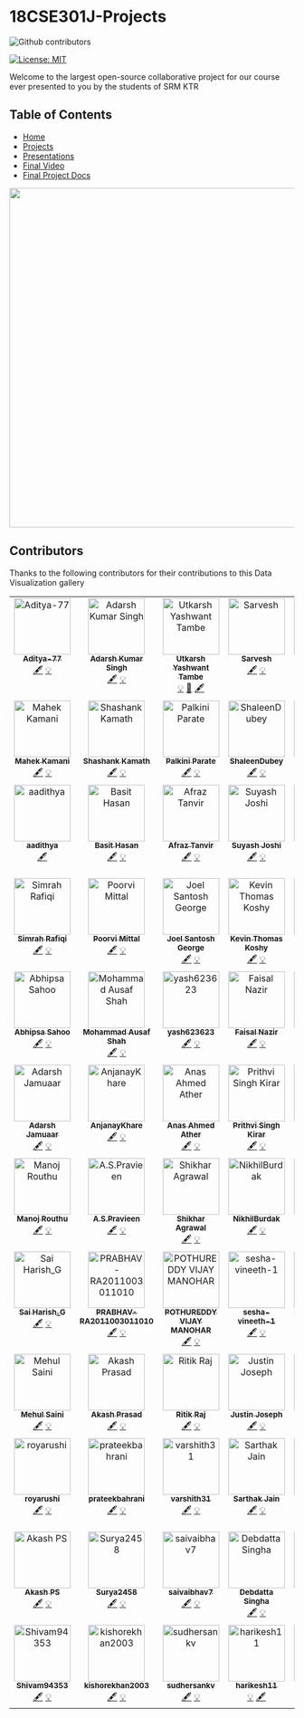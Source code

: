 # 18CSE301J-Projects 
<!-- ALL-CONTRIBUTORS-BADGE:START - Do not remove or modify this section -->

![Github contributors](https://img.shields.io/github/contributors/thelordzeus/18CSE301J-Projects)
<!-- ALL-CONTRIBUTORS-BADGE:END -->

<!-- ![Visitors](https://visitor-badge.glitch.me/badge?page_id=VikashPR.18CSE301J-Projects) -->

[![License: MIT](https://img.shields.io/badge/License-MIT-yellow.svg)](https://opensource.org/licenses/MIT)

Welcome to the largest open-source collaborative project for our course ever presented to you by the students of SRM KTR

## Table of Contents

- [Home](https://github.com/thelordzeus/18CSE301J-Projects/)
- [Projects](https://github.com/thelordzeus/18CSE301J-Projects/blob/main/Projects.md)
- [Presentations](https://github.com/thelordzeus/18CSE301J-Projects/blob/main/Presentations.md)
- [Final Video](https://github.com/StoryTelling-UsingData/18CSE301J-Projects/blob/main/Final-Visualization.md)
- [Final Project Docs](https://github.com/StoryTelling-UsingData/18CSE301J-Projects/blob/main/Final-Visualization.md)


<p align="center">
  <img src="https://user-images.githubusercontent.com/69889418/226487522-bec3c983-429a-420b-830c-3f37e26a4cec.jpg" width="600"/>
</p>

## Contributors
Thanks to the following contributors for their contributions to this Data Visualization gallery

<!-- ALL-CONTRIBUTORS-LIST:START - Do not remove or modify this section -->
<!-- prettier-ignore-start -->
<!-- markdownlint-disable -->
<table>
  <tbody>
    <tr>
      <td align="center" valign="top" width="14.28%"><a href="https://github.com/Aditya-77"><img src="https://avatars.githubusercontent.com/u/72652285?v=4?s=100" width="100px;" alt="Aditya-77"/><br /><sub><b>Aditya-77</b></sub></a><br /><a href="#content-Aditya-77" title="Content">🖋</a> <a href="#example-Aditya-77" title="Examples">💡</a></td>
      <td align="center" valign="top" width="14.28%"><a href="https://github.com/034adarsh"><img src="https://avatars.githubusercontent.com/u/95336274?v=4?s=100" width="100px;" alt="Adarsh Kumar Singh"/><br /><sub><b>Adarsh Kumar Singh</b></sub></a><br /><a href="#content-034adarsh" title="Content">🖋</a> <a href="#example-034adarsh" title="Examples">💡</a></td>
      <td align="center" valign="top" width="14.28%"><a href="http://bit.ly/3kzu5cy"><img src="https://avatars.githubusercontent.com/u/89902664?v=4?s=100" width="100px;" alt="Utkarsh Yashwant Tambe"/><br /><sub><b>Utkarsh Yashwant Tambe</b></sub></a><br /><a href="#example-utkarshtambe10" title="Examples">💡</a> <a href="#maintenance-utkarshtambe10" title="Maintenance">🚧</a> <a href="#content-utkarshtambe10" title="Content">🖋</a></td>
      <td align="center" valign="top" width="14.28%"><a href="https://github.com/Sarvesh244"><img src="https://avatars.githubusercontent.com/u/78017884?v=4?s=100" width="100px;" alt="Sarvesh"/><br /><sub><b>Sarvesh</b></sub></a><br /><a href="#content-Sarvesh244" title="Content">🖋</a> <a href="#example-Sarvesh244" title="Examples">💡</a></td>
      <td align="center" valign="top" width="14.28%"><a href="https://github.com/jayeshsc"><img src="https://avatars.githubusercontent.com/u/81688373?v=4?s=100" width="100px;" alt="Jayesh"/><br /><sub><b>Jayesh</b></sub></a><br /><a href="#content-jayeshsc" title="Content">🖋</a> <a href="#example-jayeshsc" title="Examples">💡</a></td>
      <td align="center" valign="top" width="14.28%"><a href="https://github.com/ar4626"><img src="https://avatars.githubusercontent.com/u/83133904?v=4?s=100" width="100px;" alt="Ankit Raj"/><br /><sub><b>Ankit Raj</b></sub></a><br /><a href="#content-ar4626" title="Content">🖋</a> <a href="#example-ar4626" title="Examples">💡</a></td>
      <td align="center" valign="top" width="14.28%"><a href="https://github.com/saumyasah"><img src="https://avatars.githubusercontent.com/u/74109566?v=4?s=100" width="100px;" alt="Saumya Sah"/><br /><sub><b>Saumya Sah</b></sub></a><br /><a href="#content-saumyasah" title="Content">🖋</a> <a href="#example-saumyasah" title="Examples">💡</a></td>
    </tr>
    <tr>
      <td align="center" valign="top" width="14.28%"><a href="https://github.com/MahekKamani"><img src="https://avatars.githubusercontent.com/u/72488411?v=4?s=100" width="100px;" alt="Mahek Kamani"/><br /><sub><b>Mahek Kamani</b></sub></a><br /><a href="#content-MahekKamani" title="Content">🖋</a> <a href="#example-MahekKamani" title="Examples">💡</a></td>
      <td align="center" valign="top" width="14.28%"><a href="https://github.com/kamathshashank1111"><img src="https://avatars.githubusercontent.com/u/71062791?v=4?s=100" width="100px;" alt="Shashank Kamath"/><br /><sub><b>Shashank Kamath</b></sub></a><br /><a href="#content-kamathshashank1111" title="Content">🖋</a> <a href="#example-kamathshashank1111" title="Examples">💡</a></td>
      <td align="center" valign="top" width="14.28%"><a href="https://github.com/palkini"><img src="https://avatars.githubusercontent.com/u/100483902?v=4?s=100" width="100px;" alt="Palkini Parate"/><br /><sub><b>Palkini Parate</b></sub></a><br /><a href="#content-palkini" title="Content">🖋</a> <a href="#example-palkini" title="Examples">💡</a></td>
      <td align="center" valign="top" width="14.28%"><a href="https://github.com/ShaleenDubey"><img src="https://avatars.githubusercontent.com/u/77484129?v=4?s=100" width="100px;" alt="ShaleenDubey"/><br /><sub><b>ShaleenDubey</b></sub></a><br /><a href="#content-ShaleenDubey" title="Content">🖋</a> <a href="#example-ShaleenDubey" title="Examples">💡</a></td>
      <td align="center" valign="top" width="14.28%"><a href="https://github.com/PensPencil"><img src="https://avatars.githubusercontent.com/u/92708776?v=4?s=100" width="100px;" alt="PensPencil"/><br /><sub><b>PensPencil</b></sub></a><br /><a href="#content-PensPencil" title="Content">🖋</a> <a href="#example-PensPencil" title="Examples">💡</a></td>
      <td align="center" valign="top" width="14.28%"><a href="https://github.com/subra4112"><img src="https://avatars.githubusercontent.com/u/117251621?v=4?s=100" width="100px;" alt="R Subramanian"/><br /><sub><b>R Subramanian</b></sub></a><br /><a href="#content-subra4112" title="Content">🖋</a> <a href="#example-subra4112" title="Examples">💡</a></td>
      <td align="center" valign="top" width="14.28%"><a href="https://github.com/vikku911"><img src="https://avatars.githubusercontent.com/u/71919075?v=4?s=100" width="100px;" alt="Vikram Saurav"/><br /><sub><b>Vikram Saurav</b></sub></a><br /><a href="#content-vikku911" title="Content">🖋</a> <a href="#example-vikku911" title="Examples">💡</a></td>
    </tr>
    <tr>
      <td align="center" valign="top" width="14.28%"><a href="http://aadithya.in"><img src="https://avatars.githubusercontent.com/u/519138?v=4?s=100" width="100px;" alt="aadithya"/><br /><sub><b>aadithya</b></sub></a><br /><a href="#content-aadithya" title="Content">🖋</a></td>
      <td align="center" valign="top" width="14.28%"><a href="https://github.com/basit9958"><img src="https://avatars.githubusercontent.com/u/83411217?v=4?s=100" width="100px;" alt="Basit Hasan"/><br /><sub><b>Basit Hasan</b></sub></a><br /><a href="#content-basit9958" title="Content">🖋</a> <a href="#example-basit9958" title="Examples">💡</a></td>
      <td align="center" valign="top" width="14.28%"><a href="https://github.com/A-Tanz"><img src="https://avatars.githubusercontent.com/u/96045452?v=4?s=100" width="100px;" alt="Afraz Tanvir"/><br /><sub><b>Afraz Tanvir</b></sub></a><br /><a href="#content-A-Tanz" title="Content">🖋</a> <a href="#example-A-Tanz" title="Examples">💡</a></td>
      <td align="center" valign="top" width="14.28%"><a href="https://github.com/suyashjoshi404"><img src="https://avatars.githubusercontent.com/u/96440634?v=4?s=100" width="100px;" alt="Suyash Joshi"/><br /><sub><b>Suyash Joshi</b></sub></a><br /><a href="#content-suyashjoshi404" title="Content">🖋</a> <a href="#example-suyashjoshi404" title="Examples">💡</a></td>
      <td align="center" valign="top" width="14.28%"><a href="https://github.com/AlpacaMan14"><img src="https://avatars.githubusercontent.com/u/72686848?v=4?s=100" width="100px;" alt="Ayush Abhigyan"/><br /><sub><b>Ayush Abhigyan</b></sub></a><br /><a href="#content-AlpacaMan14" title="Content">🖋</a> <a href="#example-AlpacaMan14" title="Examples">💡</a></td>
      <td align="center" valign="top" width="14.28%"><a href="https://github.com/SohamGhosh3101"><img src="https://avatars.githubusercontent.com/u/85571107?v=4?s=100" width="100px;" alt="Soham "/><br /><sub><b>Soham </b></sub></a><br /><a href="#content-SohamGhosh3101" title="Content">🖋</a> <a href="#example-SohamGhosh3101" title="Examples">💡</a></td>
      <td align="center" valign="top" width="14.28%"><a href="https://github.com/Prateek-sn-coder"><img src="https://avatars.githubusercontent.com/u/76763573?v=4?s=100" width="100px;" alt="PRATEEK"/><br /><sub><b>PRATEEK</b></sub></a><br /><a href="#content-Prateek-sn-coder" title="Content">🖋</a> <a href="#example-Prateek-sn-coder" title="Examples">💡</a></td>
    </tr>
    <tr>
      <td align="center" valign="top" width="14.28%"><a href="https://github.com/12simu"><img src="https://avatars.githubusercontent.com/u/99986940?v=4?s=100" width="100px;" alt="Simrah Rafiqi"/><br /><sub><b>Simrah Rafiqi</b></sub></a><br /><a href="#content-12simu" title="Content">🖋</a> <a href="#example-12simu" title="Examples">💡</a></td>
      <td align="center" valign="top" width="14.28%"><a href="https://github.com/Probably-Poorvi"><img src="https://avatars.githubusercontent.com/u/117970154?v=4?s=100" width="100px;" alt="Poorvi Mittal"/><br /><sub><b>Poorvi Mittal</b></sub></a><br /><a href="#content-Probably-Poorvi" title="Content">🖋</a> <a href="#example-Probably-Poorvi" title="Examples">💡</a></td>
      <td align="center" valign="top" width="14.28%"><a href="http://linkedin.com/in/joelsgeorge"><img src="https://avatars.githubusercontent.com/u/72654092?v=4?s=100" width="100px;" alt="Joel Santosh George"/><br /><sub><b>Joel Santosh George</b></sub></a><br /><a href="#content-joelsgeorge" title="Content">🖋</a> <a href="#example-joelsgeorge" title="Examples">💡</a></td>
      <td align="center" valign="top" width="14.28%"><a href="http://kevintkoshy.netlify.app"><img src="https://avatars.githubusercontent.com/u/71869254?v=4?s=100" width="100px;" alt="Kevin Thomas Koshy"/><br /><sub><b>Kevin Thomas Koshy</b></sub></a><br /><a href="#content-ktk04" title="Content">🖋</a> <a href="#example-ktk04" title="Examples">💡</a></td>
      <td align="center" valign="top" width="14.28%"><a href="https://github.com/SYSHIL"><img src="https://avatars.githubusercontent.com/u/62804977?v=4?s=100" width="100px;" alt="Syed Shahidh Ilhan F"/><br /><sub><b>Syed Shahidh Ilhan F</b></sub></a><br /><a href="#content-SYSHIL" title="Content">🖋</a> <a href="#example-SYSHIL" title="Examples">💡</a></td>
      <td align="center" valign="top" width="14.28%"><a href="https://github.com/abhay-lal"><img src="https://avatars.githubusercontent.com/u/74143500?v=4?s=100" width="100px;" alt="Abhay Lal"/><br /><sub><b>Abhay Lal</b></sub></a><br /><a href="#content-abhay-lal" title="Content">🖋</a> <a href="#example-abhay-lal" title="Examples">💡</a></td>
      <td align="center" valign="top" width="14.28%"><a href="https://github.com/Torque44"><img src="https://avatars.githubusercontent.com/u/71918979?v=4?s=100" width="100px;" alt="Ayushya Jain"/><br /><sub><b>Ayushya Jain</b></sub></a><br /><a href="#content-Torque44" title="Content">🖋</a> <a href="#example-Torque44" title="Examples">💡</a></td>
    </tr>
    <tr>
      <td align="center" valign="top" width="14.28%"><a href="https://github.com/sahooabhipsa10"><img src="https://avatars.githubusercontent.com/u/99355886?v=4?s=100" width="100px;" alt="Abhipsa Sahoo"/><br /><sub><b>Abhipsa Sahoo</b></sub></a><br /><a href="#content-sahooabhipsa10" title="Content">🖋</a> <a href="#example-sahooabhipsa10" title="Examples">💡</a></td>
      <td align="center" valign="top" width="14.28%"><a href="https://github.com/ausafshah18"><img src="https://avatars.githubusercontent.com/u/81023295?v=4?s=100" width="100px;" alt="Mohammad Ausaf Shah"/><br /><sub><b>Mohammad Ausaf Shah</b></sub></a><br /><a href="#content-ausafshah18" title="Content">🖋</a> <a href="#example-ausafshah18" title="Examples">💡</a></td>
      <td align="center" valign="top" width="14.28%"><a href="https://github.com/yash623623"><img src="https://avatars.githubusercontent.com/u/71841935?v=4?s=100" width="100px;" alt="yash623623"/><br /><sub><b>yash623623</b></sub></a><br /><a href="#content-yash623623" title="Content">🖋</a> <a href="#example-yash623623" title="Examples">💡</a></td>
      <td align="center" valign="top" width="14.28%"><a href="https://github.com/faisalnazir7"><img src="https://avatars.githubusercontent.com/u/76447944?v=4?s=100" width="100px;" alt="Faisal Nazir"/><br /><sub><b>Faisal Nazir</b></sub></a><br /><a href="#content-faisalnazir7" title="Content">🖋</a> <a href="#example-faisalnazir7" title="Examples">💡</a></td>
      <td align="center" valign="top" width="14.28%"><a href="https://github.com/Naman-anand88"><img src="https://avatars.githubusercontent.com/u/117348435?v=4?s=100" width="100px;" alt="Naman-anand88"/><br /><sub><b>Naman-anand88</b></sub></a><br /><a href="#content-Naman-anand88" title="Content">🖋</a> <a href="#example-Naman-anand88" title="Examples">💡</a></td>
      <td align="center" valign="top" width="14.28%"><a href="https://github.com/ctrlcode9"><img src="https://avatars.githubusercontent.com/u/81381277?v=4?s=100" width="100px;" alt="ctrlcode9"/><br /><sub><b>ctrlcode9</b></sub></a><br /><a href="#content-ctrlcode9" title="Content">🖋</a> <a href="#example-ctrlcode9" title="Examples">💡</a></td>
      <td align="center" valign="top" width="14.28%"><a href="https://github.com/Rohitx18"><img src="https://avatars.githubusercontent.com/u/107312786?v=4?s=100" width="100px;" alt="Rohitx18"/><br /><sub><b>Rohitx18</b></sub></a><br /><a href="#content-Rohitx18" title="Content">🖋</a> <a href="#example-Rohitx18" title="Examples">💡</a></td>
    </tr>
    <tr>
      <td align="center" valign="top" width="14.28%"><a href="https://github.com/adarshjamuaar"><img src="https://avatars.githubusercontent.com/u/53737519?v=4?s=100" width="100px;" alt="Adarsh Jamuaar"/><br /><sub><b>Adarsh Jamuaar</b></sub></a><br /><a href="#content-adarshjamuaar" title="Content">🖋</a> <a href="#example-adarshjamuaar" title="Examples">💡</a></td>
      <td align="center" valign="top" width="14.28%"><a href="https://github.com/AnjanayKhare"><img src="https://avatars.githubusercontent.com/u/69241529?v=4?s=100" width="100px;" alt="AnjanayKhare"/><br /><sub><b>AnjanayKhare</b></sub></a><br /><a href="#content-AnjanayKhare" title="Content">🖋</a> <a href="#example-AnjanayKhare" title="Examples">💡</a></td>
      <td align="center" valign="top" width="14.28%"><a href="https://github.com/Anas07860"><img src="https://avatars.githubusercontent.com/u/83367511?v=4?s=100" width="100px;" alt="Anas Ahmed Ather"/><br /><sub><b>Anas Ahmed Ather</b></sub></a><br /><a href="#content-Anas07860" title="Content">🖋</a> <a href="#example-Anas07860" title="Examples">💡</a></td>
      <td align="center" valign="top" width="14.28%"><a href="https://github.com/Pritvii"><img src="https://avatars.githubusercontent.com/u/93939598?v=4?s=100" width="100px;" alt="Prithvi Singh Kirar"/><br /><sub><b>Prithvi Singh Kirar</b></sub></a><br /><a href="#content-Pritvii" title="Content">🖋</a> <a href="#example-Pritvii" title="Examples">💡</a></td>
      <td align="center" valign="top" width="14.28%"><a href="https://github.com/Sharwannnn"><img src="https://avatars.githubusercontent.com/u/83391706?v=4?s=100" width="100px;" alt="Sharwan Kumar"/><br /><sub><b>Sharwan Kumar</b></sub></a><br /><a href="#content-Sharwannnn" title="Content">🖋</a> <a href="#example-Sharwannnn" title="Examples">💡</a></td>
      <td align="center" valign="top" width="14.28%"><a href="https://github.com/VanshitRawat"><img src="https://avatars.githubusercontent.com/u/94633507?v=4?s=100" width="100px;" alt="Vanshit Rawat"/><br /><sub><b>Vanshit Rawat</b></sub></a><br /><a href="#content-VanshitRawat" title="Content">🖋</a> <a href="#example-VanshitRawat" title="Examples">💡</a></td>
      <td align="center" valign="top" width="14.28%"><a href="https://github.com/Aryaman047"><img src="https://avatars.githubusercontent.com/u/66116118?v=4?s=100" width="100px;" alt="Aryaman Adivya Singh"/><br /><sub><b>Aryaman Adivya Singh</b></sub></a><br /><a href="#content-Aryaman047" title="Content">🖋</a> <a href="#example-Aryaman047" title="Examples">💡</a></td>
    </tr>
    <tr>
      <td align="center" valign="top" width="14.28%"><a href="https://github.com/Manoj-Routhu"><img src="https://avatars.githubusercontent.com/u/78267609?v=4?s=100" width="100px;" alt="Manoj Routhu "/><br /><sub><b>Manoj Routhu </b></sub></a><br /><a href="#content-Manoj-Routhu" title="Content">🖋</a> <a href="#example-Manoj-Routhu" title="Examples">💡</a></td>
      <td align="center" valign="top" width="14.28%"><a href="https://github.com/pravieen"><img src="https://avatars.githubusercontent.com/u/100255410?v=4?s=100" width="100px;" alt="A.S.Pravieen"/><br /><sub><b>A.S.Pravieen</b></sub></a><br /><a href="#content-pravieen" title="Content">🖋</a> <a href="#example-pravieen" title="Examples">💡</a></td>
      <td align="center" valign="top" width="14.28%"><a href="https://github.com/shikharagrawal2002"><img src="https://avatars.githubusercontent.com/u/22851963?v=4?s=100" width="100px;" alt="Shikhar Agrawal"/><br /><sub><b>Shikhar Agrawal</b></sub></a><br /><a href="#content-shikharagrawal2002" title="Content">🖋</a> <a href="#example-shikharagrawal2002" title="Examples">💡</a></td>
      <td align="center" valign="top" width="14.28%"><a href="https://github.com/NikhilBurdak"><img src="https://avatars.githubusercontent.com/u/96983947?v=4?s=100" width="100px;" alt="NikhilBurdak"/><br /><sub><b>NikhilBurdak</b></sub></a><br /><a href="#content-NikhilBurdak" title="Content">🖋</a> <a href="#example-NikhilBurdak" title="Examples">💡</a></td>
      <td align="center" valign="top" width="14.28%"><a href="https://github.com/AnishkaKesaria"><img src="https://avatars.githubusercontent.com/u/71920305?v=4?s=100" width="100px;" alt="Anishka."/><br /><sub><b>Anishka.</b></sub></a><br /><a href="#content-AnishkaKesaria" title="Content">🖋</a> <a href="#example-AnishkaKesaria" title="Examples">💡</a></td>
      <td align="center" valign="top" width="14.28%"><a href="https://github.com/adityas2002"><img src="https://avatars.githubusercontent.com/u/106052052?v=4?s=100" width="100px;" alt="adityas2002"/><br /><sub><b>adityas2002</b></sub></a><br /><a href="#content-adityas2002" title="Content">🖋</a> <a href="#example-adityas2002" title="Examples">💡</a></td>
      <td align="center" valign="top" width="14.28%"><a href="https://github.com/Sainath3679"><img src="https://avatars.githubusercontent.com/u/117351656?v=4?s=100" width="100px;" alt="Sainath3679"/><br /><sub><b>Sainath3679</b></sub></a><br /><a href="#content-Sainath3679" title="Content">🖋</a> <a href="#example-Sainath3679" title="Examples">💡</a></td>
    </tr>
    <tr>
      <td align="center" valign="top" width="14.28%"><a href="https://github.com/gh9049"><img src="https://avatars.githubusercontent.com/u/93936432?v=4?s=100" width="100px;" alt="Sai Harish_G"/><br /><sub><b>Sai Harish_G</b></sub></a><br /><a href="#content-gh9049" title="Content">🖋</a> <a href="#example-gh9049" title="Examples">💡</a></td>
      <td align="center" valign="top" width="14.28%"><a href="https://github.com/PRABHAV-RA2011003011010"><img src="https://avatars.githubusercontent.com/u/126558346?v=4?s=100" width="100px;" alt="PRABHAV-RA2011003011010"/><br /><sub><b>PRABHAV-RA2011003011010</b></sub></a><br /><a href="#content-PRABHAV-RA2011003011010" title="Content">🖋</a> <a href="#example-PRABHAV-RA2011003011010" title="Examples">💡</a></td>
      <td align="center" valign="top" width="14.28%"><a href="https://github.com/pm0205"><img src="https://avatars.githubusercontent.com/u/98740284?v=4?s=100" width="100px;" alt="POTHUREDDY VIJAY MANOHAR"/><br /><sub><b>POTHUREDDY VIJAY MANOHAR</b></sub></a><br /><a href="#content-pm0205" title="Content">🖋</a> <a href="#example-pm0205" title="Examples">💡</a></td>
      <td align="center" valign="top" width="14.28%"><a href="https://github.com/sesha-vineeth-1"><img src="https://avatars.githubusercontent.com/u/127305703?v=4?s=100" width="100px;" alt="sesha-vineeth-1"/><br /><sub><b>sesha-vineeth-1</b></sub></a><br /><a href="#content-sesha-vineeth-1" title="Content">🖋</a> <a href="#example-sesha-vineeth-1" title="Examples">💡</a></td>
      <td align="center" valign="top" width="14.28%"><a href="https://github.com/siddhardha123"><img src="https://avatars.githubusercontent.com/u/71877477?v=4?s=100" width="100px;" alt="siddhardha123"/><br /><sub><b>siddhardha123</b></sub></a><br /><a href="#content-siddhardha123" title="Content">🖋</a> <a href="#example-siddhardha123" title="Examples">💡</a></td>
      <td align="center" valign="top" width="14.28%"><a href="https://github.com/Swaraliii"><img src="https://avatars.githubusercontent.com/u/112412156?v=4?s=100" width="100px;" alt="Swaraliii"/><br /><sub><b>Swaraliii</b></sub></a><br /><a href="#content-Swaraliii" title="Content">🖋</a> <a href="#example-Swaraliii" title="Examples">💡</a></td>
      <td align="center" valign="top" width="14.28%"><a href="https://github.com/AYUTZO"><img src="https://avatars.githubusercontent.com/u/80769148?v=4?s=100" width="100px;" alt="AYUSH KUMAR "/><br /><sub><b>AYUSH KUMAR </b></sub></a><br /><a href="#content-AYUTZO" title="Content">🖋</a> <a href="#example-AYUTZO" title="Examples">💡</a></td>
    </tr>
    <tr>
      <td align="center" valign="top" width="14.28%"><a href="https://github.com/MeHuL389"><img src="https://avatars.githubusercontent.com/u/72306579?v=4?s=100" width="100px;" alt="Mehul Saini"/><br /><sub><b>Mehul Saini</b></sub></a><br /><a href="#content-MeHuL389" title="Content">🖋</a> <a href="#example-MeHuL389" title="Examples">💡</a></td>
      <td align="center" valign="top" width="14.28%"><a href="https://github.com/akashprasad7631"><img src="https://avatars.githubusercontent.com/u/78401531?v=4?s=100" width="100px;" alt="Akash Prasad"/><br /><sub><b>Akash Prasad</b></sub></a><br /><a href="#content-akashprasad7631" title="Content">🖋</a> <a href="#example-akashprasad7631" title="Examples">💡</a></td>
      <td align="center" valign="top" width="14.28%"><a href="https://ritikraj018.github.io/Portofolio-Website/"><img src="https://avatars.githubusercontent.com/u/78099566?v=4?s=100" width="100px;" alt="Ritik Raj"/><br /><sub><b>Ritik Raj</b></sub></a><br /><a href="#content-ritikraj018" title="Content">🖋</a> <a href="#example-ritikraj018" title="Examples">💡</a></td>
      <td align="center" valign="top" width="14.28%"><a href="https://github.com/JusJos"><img src="https://avatars.githubusercontent.com/u/91304818?v=4?s=100" width="100px;" alt="Justin Joseph"/><br /><sub><b>Justin Joseph</b></sub></a><br /><a href="#content-JusJos" title="Content">🖋</a> <a href="#example-JusJos" title="Examples">💡</a></td>
      <td align="center" valign="top" width="14.28%"><a href="https://github.com/arydutta"><img src="https://avatars.githubusercontent.com/u/83546165?v=4?s=100" width="100px;" alt="Aryan Dutta"/><br /><sub><b>Aryan Dutta</b></sub></a><br /><a href="#content-arydutta" title="Content">🖋</a> <a href="#example-arydutta" title="Examples">💡</a></td>
      <td align="center" valign="top" width="14.28%"><a href="https://www.linkedin.com/in/niveditaanand"><img src="https://avatars.githubusercontent.com/u/72296804?v=4?s=100" width="100px;" alt="Nivedita Anand"/><br /><sub><b>Nivedita Anand</b></sub></a><br /><a href="#content-niv-a" title="Content">🖋</a> <a href="#example-niv-a" title="Examples">💡</a></td>
      <td align="center" valign="top" width="14.28%"><a href="https://github.com/Nikhil-Kalra"><img src="https://avatars.githubusercontent.com/u/76988044?v=4?s=100" width="100px;" alt="Nikhil-Kalra"/><br /><sub><b>Nikhil-Kalra</b></sub></a><br /><a href="#content-Nikhil-Kalra" title="Content">🖋</a> <a href="#example-Nikhil-Kalra" title="Examples">💡</a></td>
    </tr>
    <tr>
      <td align="center" valign="top" width="14.28%"><a href="https://github.com/royarushi"><img src="https://avatars.githubusercontent.com/u/103821486?v=4?s=100" width="100px;" alt="royarushi"/><br /><sub><b>royarushi</b></sub></a><br /><a href="#content-royarushi" title="Content">🖋</a> <a href="#example-royarushi" title="Examples">💡</a></td>
      <td align="center" valign="top" width="14.28%"><a href="https://github.com/prateekbahrani"><img src="https://avatars.githubusercontent.com/u/103777805?v=4?s=100" width="100px;" alt="prateekbahrani"/><br /><sub><b>prateekbahrani</b></sub></a><br /><a href="#content-prateekbahrani" title="Content">🖋</a> <a href="#example-prateekbahrani" title="Examples">💡</a></td>
      <td align="center" valign="top" width="14.28%"><a href="https://github.com/varshith31"><img src="https://avatars.githubusercontent.com/u/73212156?v=4?s=100" width="100px;" alt="varshith31"/><br /><sub><b>varshith31</b></sub></a><br /><a href="#content-varshith31" title="Content">🖋</a> <a href="#example-varshith31" title="Examples">💡</a></td>
      <td align="center" valign="top" width="14.28%"><a href="https://github.com/SarthakJain1012"><img src="https://avatars.githubusercontent.com/u/84189432?v=4?s=100" width="100px;" alt="Sarthak Jain"/><br /><sub><b>Sarthak Jain</b></sub></a><br /><a href="#content-SarthakJain1012" title="Content">🖋</a> <a href="#example-SarthakJain1012" title="Examples">💡</a></td>
      <td align="center" valign="top" width="14.28%"><a href="https://shubhamgusain2112.github.io/Portfolio/"><img src="https://avatars.githubusercontent.com/u/102317680?v=4?s=100" width="100px;" alt="Shubham Gusain"/><br /><sub><b>Shubham Gusain</b></sub></a><br /><a href="#content-shubhamgusain2112" title="Content">🖋</a> <a href="#example-shubhamgusain2112" title="Examples">💡</a></td>
      <td align="center" valign="top" width="14.28%"><a href="https://github.com/Anmol0904"><img src="https://avatars.githubusercontent.com/u/92525228?v=4?s=100" width="100px;" alt="Anmol Agarwal"/><br /><sub><b>Anmol Agarwal</b></sub></a><br /><a href="#content-Anmol0904" title="Content">🖋</a> <a href="#example-Anmol0904" title="Examples">💡</a></td>
      <td align="center" valign="top" width="14.28%"><a href="https://github.com/achalkamboj"><img src="https://avatars.githubusercontent.com/u/82465596?v=4?s=100" width="100px;" alt="Achal Kamboj"/><br /><sub><b>Achal Kamboj</b></sub></a><br /><a href="#content-achalkamboj" title="Content">🖋</a> <a href="#example-achalkamboj" title="Examples">💡</a></td>
    </tr>
    <tr>
      <td align="center" valign="top" width="14.28%"><a href="https://www.linkedin.com/in/akash-ps-b9911a154/"><img src="https://avatars.githubusercontent.com/u/100912220?v=4?s=100" width="100px;" alt="Akash PS"/><br /><sub><b>Akash PS</b></sub></a><br /><a href="#content-psakash2003" title="Content">🖋</a> <a href="#example-psakash2003" title="Examples">💡</a></td>
      <td align="center" valign="top" width="14.28%"><a href="https://github.com/Surya2458"><img src="https://avatars.githubusercontent.com/u/81920587?v=4?s=100" width="100px;" alt="Surya2458"/><br /><sub><b>Surya2458</b></sub></a><br /><a href="#content-Surya2458" title="Content">🖋</a> <a href="#example-Surya2458" title="Examples">💡</a></td>
      <td align="center" valign="top" width="14.28%"><a href="https://github.com/saivaibhav7"><img src="https://avatars.githubusercontent.com/u/117345097?v=4?s=100" width="100px;" alt="saivaibhav7"/><br /><sub><b>saivaibhav7</b></sub></a><br /><a href="#content-saivaibhav7" title="Content">🖋</a> <a href="#example-saivaibhav7" title="Examples">💡</a></td>
      <td align="center" valign="top" width="14.28%"><a href="https://github.com/DebdattaSingha"><img src="https://avatars.githubusercontent.com/u/93937723?v=4?s=100" width="100px;" alt="Debdatta Singha"/><br /><sub><b>Debdatta Singha</b></sub></a><br /><a href="#content-DebdattaSingha" title="Content">🖋</a> <a href="#example-DebdattaSingha" title="Examples">💡</a></td>
      <td align="center" valign="top" width="14.28%"><a href="https://github.com/kirtikalal"><img src="https://avatars.githubusercontent.com/u/101549262?v=4?s=100" width="100px;" alt="kirtikalal"/><br /><sub><b>kirtikalal</b></sub></a><br /><a href="#content-kirtikalal" title="Content">🖋</a> <a href="#example-kirtikalal" title="Examples">💡</a></td>
      <td align="center" valign="top" width="14.28%"><a href="https://github.com/udarapuchandu"><img src="https://avatars.githubusercontent.com/u/117347721?v=4?s=100" width="100px;" alt="udarapuchandu"/><br /><sub><b>udarapuchandu</b></sub></a><br /><a href="#content-udarapuchandu" title="Content">🖋</a> <a href="#example-udarapuchandu" title="Examples">💡</a></td>
      <td align="center" valign="top" width="14.28%"><a href="https://github.com/Rvvkrishna"><img src="https://avatars.githubusercontent.com/u/117982033?v=4?s=100" width="100px;" alt="Rvvkrishna"/><br /><sub><b>Rvvkrishna</b></sub></a><br /><a href="#content-Rvvkrishna" title="Content">🖋</a> <a href="#example-Rvvkrishna" title="Examples">💡</a></td>
    </tr>
    <tr>
      <td align="center" valign="top" width="14.28%"><a href="https://github.com/Shivam94353"><img src="https://avatars.githubusercontent.com/u/91475572?v=4?s=100" width="100px;" alt="Shivam94353"/><br /><sub><b>Shivam94353</b></sub></a><br /><a href="#content-Shivam94353" title="Content">🖋</a> <a href="#example-Shivam94353" title="Examples">💡</a></td>
      <td align="center" valign="top" width="14.28%"><a href="https://github.com/kishorekhan2003"><img src="https://avatars.githubusercontent.com/u/67633395?v=4?s=100" width="100px;" alt="kishorekhan2003"/><br /><sub><b>kishorekhan2003</b></sub></a><br /><a href="#content-kishorekhan2003" title="Content">🖋</a> <a href="#example-kishorekhan2003" title="Examples">💡</a></td>
      <td align="center" valign="top" width="14.28%"><a href="https://github.com/sudhersankv"><img src="https://avatars.githubusercontent.com/u/94358947?v=4?s=100" width="100px;" alt="sudhersankv"/><br /><sub><b>sudhersankv</b></sub></a><br /><a href="#content-sudhersankv" title="Content">🖋</a> <a href="#example-sudhersankv" title="Examples">💡</a></td>
      <td align="center" valign="top" width="14.28%"><a href="https://github.com/harikesh11"><img src="https://avatars.githubusercontent.com/u/101976133?v=4?s=100" width="100px;" alt="harikesh11"/><br /><sub><b>harikesh11</b></sub></a><br /><a href="#example-harikesh11" title="Examples">💡</a> <a href="#content-harikesh11" title="Content">🖋</a></td>
      <td align="center" valign="top" width="14.28%"><a href="https://github.com/allenben18"><img src="https://avatars.githubusercontent.com/u/126461722?v=4?s=100" width="100px;" alt="allenben18"/><br /><sub><b>allenben18</b></sub></a><br /><a href="#content-allenben18" title="Content">🖋</a> <a href="#example-allenben18" title="Examples">💡</a></td>
    </tr>
  </tbody>
</table>

<!-- markdownlint-restore -->
<!-- prettier-ignore-end -->

<!-- ALL-CONTRIBUTORS-LIST:END -->
<!-- prettier-ignore-start -->
<!-- markdownlint-disable -->

<!-- markdownlint-restore -->
<!-- prettier-ignore-end -->

<!-- ALL-CONTRIBUTORS-LIST:END -->
